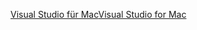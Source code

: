 [<span data-ttu-id="9881d-101">Visual Studio für Mac</span><span class="sxs-lookup"><span data-stu-id="9881d-101">Visual Studio for Mac</span></span>](https://www.microsoft.com/net/download/macos)
